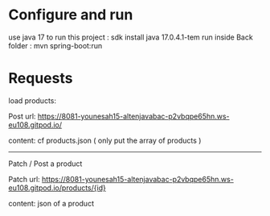 # Configure and run

use java 17 to run this project :     sdk install java 17.0.4.1-tem
run inside Back folder : 
mvn spring-boot:run

# Requests

load products:

Post
url: https://8081-younesah15-altenjavabac-p2vbqpe65hn.ws-eu108.gitpod.io/

content: cf products.json ( only put the array of products )

________

Patch / Post a product

Patch
url: https://8081-younesah15-altenjavabac-p2vbqpe65hn.ws-eu108.gitpod.io/products/{id}

content: json of a product

